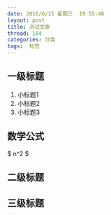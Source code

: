 ```yaml
---
date: 2016/6/15 星期三  19:55:46
layout: post
title: 测试文章
thread: 164
categories: 分类
tags:  标签
---
```



一级标题
------

1. 小标题1
2. 小标题2
3. 小标题3

数学公式
------

$ n^2 $

二级标题
------

三级标题
------